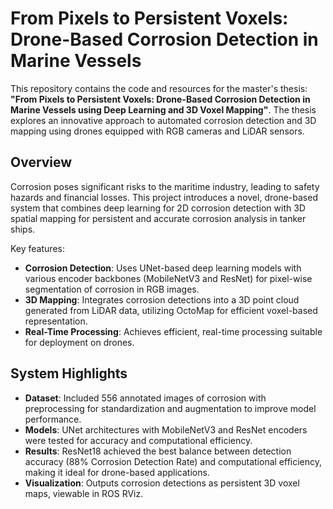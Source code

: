 # From Pixels to Persistent Voxels: Drone-Based Corrosion Detection in Marine Vessels

This repository contains the code and resources for the master's thesis: **"From Pixels to Persistent Voxels: Drone-Based Corrosion Detection in Marine Vessels using Deep Learning and 3D Voxel Mapping"**. The thesis explores an innovative approach to automated corrosion detection and 3D mapping using drones equipped with RGB cameras and LiDAR sensors.

## Overview

Corrosion poses significant risks to the maritime industry, leading to safety hazards and financial losses. This project introduces a novel, drone-based system that combines deep learning for 2D corrosion detection with 3D spatial mapping for persistent and accurate corrosion analysis in tanker ships.

Key features:
- **Corrosion Detection**: Uses UNet-based deep learning models with various encoder backbones (MobileNetV3 and ResNet) for pixel-wise segmentation of corrosion in RGB images.
- **3D Mapping**: Integrates corrosion detections into a 3D point cloud generated from LiDAR data, utilizing OctoMap for efficient voxel-based representation.
- **Real-Time Processing**: Achieves efficient, real-time processing suitable for deployment on drones.

## System Highlights

- **Dataset**: Included 556 annotated images of corrosion with preprocessing for standardization and augmentation to improve model performance.
- **Models**: UNet architectures with MobileNetV3 and ResNet encoders were tested for accuracy and computational efficiency.
- **Results**: ResNet18 achieved the best balance between detection accuracy (88% Corrosion Detection Rate) and computational efficiency, making it ideal for drone-based applications.
- **Visualization**: Outputs corrosion detections as persistent 3D voxel maps, viewable in ROS RViz.
